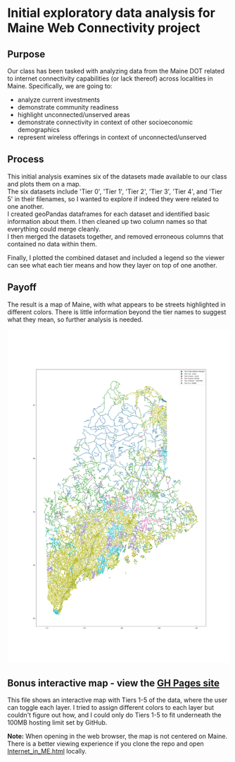 # Initial exploratory data analysis for Maine Web Connectivity project

## Purpose
Our class has been tasked with analyzing data from the Maine DOT related to internet connectivity capabilities 
(or lack thereof) across localities in Maine. Specifically, we are going to:
* analyze current investments
* demonstrate community readiness
* highlight unconnected/unserved areas
* demonstrate connectivity in context of other socioeconomic demographics
* represent wireless offerings in context of unconnected/unserved


## Process
This initial analysis examines six of the datasets made available to our class and plots them on a map.  
The six datasets include 'Tier 0', 'Tier 1', 'Tier 2', 'Tier 3', 'Tier 4', and 'Tier 5' in their filenames, so I wanted to explore if indeed they were related to one another.  
I created geoPandas dataframes for each dataset and identified basic information about them. I then cleaned up two column names so that everything could merge cleanly.  
I then merged the datasets together, and removed erroneous columns that contained no data within them. 

Finally, I plotted the combined dataset and included a legend so the viewer can see what each tier means and how they layer on top of one another. 

## Payoff
The result is a map of Maine, with what appears to be streets highlighted in different colors. There is little information beyond the tier names to suggest what they mean, so further analysis is needed. 

![map of connectivity tiers in Maine](https://github.com/kayneryan/kayne_webEDA/blob/main/ConnectivityLayers.jpg)


## Bonus interactive map - view the [GH Pages site](https://kayneryan.github.io/kayne_webEDA/)
  
This file shows an interactive map with Tiers 1-5 of the data, where the user can toggle each layer. I tried to assign different colors to each layer but couldn't figure out how, and I could only do Tiers 1-5 to fit underneath the 100MB hosting limit set by GitHub. 

**Note:** When opening in the web browser, the map is not centered on Maine. There is a better viewing experience if you clone the repo and open [Internet_in_ME.html](https://github.com/kayneryan/kayne_webEDA/blob/main/Internet_in_ME.html) locally. 

